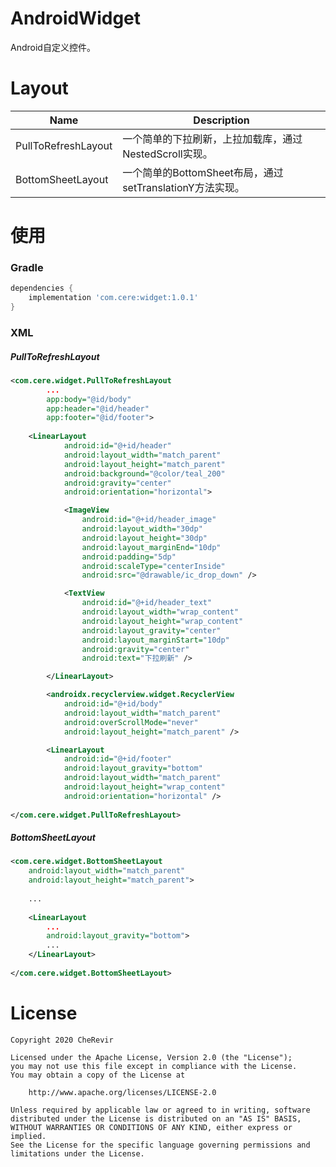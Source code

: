 # AndroidWidget
Android自定义控件。

# Layout

| Name                | Description                                              |
| ------------------- | -------------------------------------------------------- |
| PullToRefreshLayout | 一个简单的下拉刷新，上拉加载库，通过NestedScroll实现。   |
| BottomSheetLayout   | 一个简单的BottomSheet布局，通过setTranslationY方法实现。 |

# 使用

### Gradle

~~~groovy
dependencies {
    implementation 'com.cere:widget:1.0.1'
}
~~~

### XML

##### PullToRefreshLayout

~~~xml
<com.cere.widget.PullToRefreshLayout
        ...
        app:body="@id/body"
        app:header="@id/header"
        app:footer="@id/footer">
    
    <LinearLayout
            android:id="@+id/header"
            android:layout_width="match_parent"
            android:layout_height="match_parent"
            android:background="@color/teal_200"
            android:gravity="center"
            android:orientation="horizontal">

            <ImageView
                android:id="@+id/header_image"
                android:layout_width="30dp"
                android:layout_height="30dp"
                android:layout_marginEnd="10dp"
                android:padding="5dp"
                android:scaleType="centerInside"
                android:src="@drawable/ic_drop_down" />

            <TextView
                android:id="@+id/header_text"
                android:layout_width="wrap_content"
                android:layout_height="wrap_content"
                android:layout_gravity="center"
                android:layout_marginStart="10dp"
                android:gravity="center"
                android:text="下拉刷新" />

        </LinearLayout>

        <androidx.recyclerview.widget.RecyclerView
            android:id="@+id/body"
            android:layout_width="match_parent"
            android:overScrollMode="never"
            android:layout_height="match_parent" />

        <LinearLayout
            android:id="@+id/footer"
            android:layout_gravity="bottom"
            android:layout_width="match_parent"
            android:layout_height="wrap_content"
            android:orientation="horizontal" />
    
</com.cere.widget.PullToRefreshLayout>
~~~

##### BottomSheetLayout

~~~xml
<com.cere.widget.BottomSheetLayout
    android:layout_width="match_parent"
    android:layout_height="match_parent">
    
    ...
    
    <LinearLayout
        ...
        android:layout_gravity="bottom">
        ...
    </LinearLayout>
    
</com.cere.widget.BottomSheetLayout>
~~~



# License

~~~
Copyright 2020 CheRevir

Licensed under the Apache License, Version 2.0 (the "License");
you may not use this file except in compliance with the License.
You may obtain a copy of the License at

    http://www.apache.org/licenses/LICENSE-2.0

Unless required by applicable law or agreed to in writing, software
distributed under the License is distributed on an "AS IS" BASIS,
WITHOUT WARRANTIES OR CONDITIONS OF ANY KIND, either express or implied.
See the License for the specific language governing permissions and
limitations under the License.
~~~



